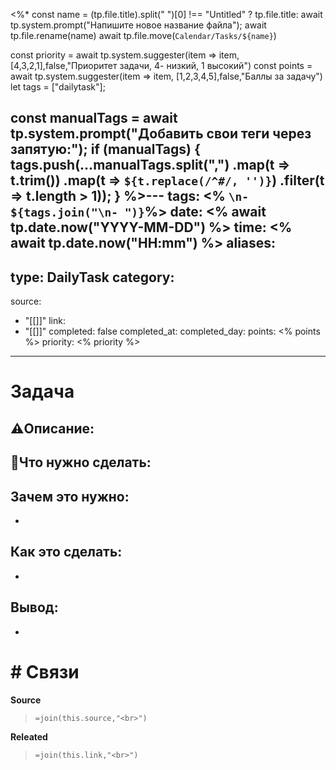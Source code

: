 <%*
const name = (tp.file.title).split(" ")[0] !== "Untitled" ? tp.file.title: await tp.system.prompt("Напишите новое название файла");
await tp.file.rename(name)
await tp.file.move(`Calendar/Tasks/${name}`)

const priority = await tp.system.suggester(item => item, [4,3,2,1],false,"Приоритет задачи, 4- низкий, 1 высокий")
const points = await tp.system.suggester(item => item, [1,2,3,4,5],false,"Баллы за задачу")
let tags = ["dailytask"];

const manualTags = await tp.system.prompt("Добавить свои теги через запятую:");
if (manualTags) {
    tags.push(...manualTags.split(",")
        .map(t => t.trim())
        .map(t => `${t.replace(/^#/, '')}`) 
        .filter(t => t.length > 1));
}
%>---
tags: <% `\n- ${tags.join("\n- ")}`%>
date: <% await tp.date.now("YYYY-MM-DD") %>
time: <% await tp.date.now("HH:mm") %>
aliases: 
-
type: DailyTask
category: 
- 
source:
- "[[]]"
link: 
- "[[]]"
completed: false
completed_at: 
completed_day: 
points: <% points %>
priority: <% priority %>
---
# Задача
## ⚠️Описание:


## 📝Что нужно сделать:


## Зачем это нужно:
-

## Как это сделать: 
-


## Вывод: 
-


# # Связи
**Source**
>`=join(this.source,"<br>")`

**Releated**
>`=join(this.link,"<br>")`